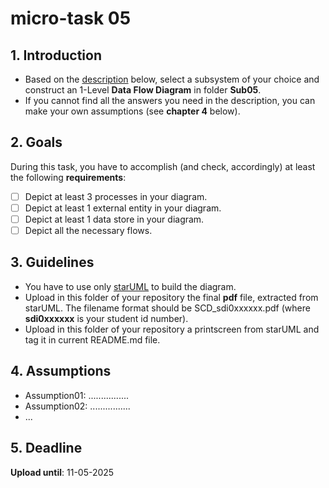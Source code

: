 # micro-task 05
## 1. Introduction
* Based on the [description](https://www.britannica.com/science/human-body) below, select a subsystem of your choice and construct an 1-Level **Data Flow Diagram** in folder **Sub05**.
* If you cannot find all the answers you need in the description, you can make your own assumptions (see **chapter 4** below).

## 2. Goals
During this task, you have to accomplish (and check, accordingly) at least the following **requirements**:
- [ ] Depict at least 3 processes in your diagram.
- [ ] Depict at least 1 external entity in your diagram.
- [ ] Depict at least 1 data store in your diagram.
- [ ] Depict all the necessary flows.

## 3. Guidelines
* You have to use only [starUML](https://staruml.io) to build the diagram.
* Upload in this folder of your repository the final **pdf** file, extracted from starUML. The filename format should be SCD_sdi0xxxxxx.pdf (where **sdi0xxxxxx** is your student id number).
* Upload in this folder  of your repository a printscreen from starUML and tag it in current README.md file.


## 4. Assumptions
* Assumption01: ................
* Assumption02: ................
* ...

## 5. Deadline
**Upload until**: 11-05-2025
